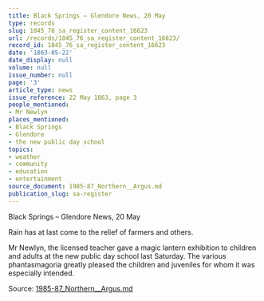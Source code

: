 ```yaml
---
title: Black Springs – Glendore News, 20 May
type: records
slug: 1845_76_sa_register_content_16623
url: /records/1845_76_sa_register_content_16623/
record_id: 1845_76_sa_register_content_16623
date: '1863-05-22'
date_display: null
volume: null
issue_number: null
page: '3'
article_type: news
issue_reference: 22 May 1863, page 3
people_mentioned:
- Mr Newlyn
places_mentioned:
- Black Springs
- Glendore
- the new public day school
topics:
- weather
- community
- education
- entertainment
source_document: 1985-87_Northern__Argus.md
publication_slug: sa-register
---
```


Black Springs – Glendore News, 20 May

Rain has at last come to the relief of farmers and others.

Mr Newlyn, the licensed teacher gave a magic lantern exhibition to children and adults at the new public day school last Saturday.  The various phantasmagoria greatly pleased the children and juveniles for whom it was especially intended.

Source: [1985-87_Northern__Argus.md](/downloads/markdown/1985-87_Northern__Argus.md)
